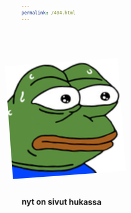 ```yaml
---
permalink: /404.html
---
```

<!doctype html>
<meta charset=utf-8>
<meta name="viewport" content="width=device-width, initial-scale=1">
<!--
				  ||   ||			  ||   ||
 _______		 ________			 ________
|       \		/        \			/        \
|  |  | |		|        |			|        |
|_______/		|  |  |  |			|  |  |  |
|				|  |  |  |			|  |  |  |
|				|        |			|        |
|				\________/			\________/
-->
<html>

<head>

<title>nyt on sivut hukassa</title>

<style>
.joo {
  animation: shake2 0.0001s;
  animation-iteration-count: infinite;
}

@keyframes shake2 {
  0% { transform: translate(33px, -33px) rotate(0deg); }
  10% { transform: translate(-35px, -15px) rotate(-10deg); }
  20% { transform: translate(-30px, 0px) rotate(10deg); }
  30% { transform: translate(10px, -8px) rotate(0deg); }
  40% { transform: translate(19px, -25px) rotate(10deg); }
  50% { transform: translate(-16px, 32px) rotate(-10deg); }
  60% { transform: translate(-35px, 38px) rotate(0deg); }
  70% { transform: translate(20px, 14px) rotate(-10deg); }
  80% { transform: translate(-20px, -68px) rotate(10deg); }
  90% { transform: translate(74px, 27px) rotate(0deg); }
  100% { transform: translate(29px, -48px) rotate(-10deg); }
}
h2 {
  animation: shake 0.5s;
  animation-iteration-count: infinite;
}

@keyframes shake {
  0% { transform: translate(1px, 1px) rotate(0deg); }
  10% { transform: translate(-1px, -2px) rotate(-1deg); }
  20% { transform: translate(-3px, 0px) rotate(1deg); }
  30% { transform: translate(3px, 2px) rotate(0deg); }
  40% { transform: translate(1px, -1px) rotate(2deg); }
  50% { transform: translate(-1px, 2px) rotate(-2deg); }
  60% { transform: translate(-3px, 1px) rotate(0deg); }
  70% { transform: translate(3px, 1px) rotate(-2deg); }
  80% { transform: translate(-1px, -1px) rotate(2deg); }
  90% { transform: translate(1px, 2px) rotate(0deg); }
  100% { transform: translate(1px, -2px) rotate(-2deg); }
}
</style>

<link rel="icon" type="image/vnd.microsoft.icon"
     href="image/favicon.ico" />
<link rel="stylesheet" href="index.css">

</head>

<body>
<br/>
<br/>
<br/>
<br/>
<br/>
<br/>

<div class=center>

<img class=joo src="image/monkas.png" height=300, width=300>

<br/>
<br/>

<h2>nyt on sivut hukassa</h2>

</body>

</html>

